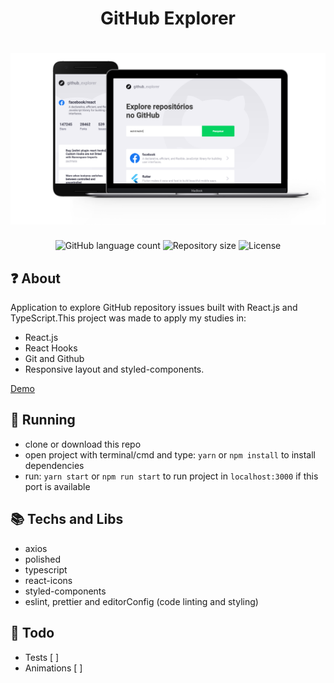 <h1 align="center">
  GitHub Explorer
</h1>

<h1 align="center">
  <img alt="GitHub Explorer Demo" src="./docs/githubExplorer.png">
</h1>

<p align="center">
  <img alt="GitHub language count" src="https://img.shields.io/github/languages/count/leon-carvalho/github-explorer?color=%2304D361">

  <img alt="Repository size" src="https://img.shields.io/github/repo-size/leon-carvalho/github-explorer">

  <img alt="License" src="https://img.shields.io/badge/license-MIT-brightgreen">
</p>

## :question: About

Application to explore GitHub repository issues built with React.js and TypeScript.This project was made to apply my studies in:
- React.js
- React Hooks
- Git and Github
- Responsive layout and styled-components.

[Demo](https://leon-carvalho.github.io/github-explorer/#/)

## :running: Running

- clone or download this repo
- open project with terminal/cmd and type: `yarn` or `npm install` to install dependencies
- run: `yarn start` or `npm run start` to run project in `localhost:3000` if this port is available

## :books: Techs and Libs

- axios
- polished
- typescript
- react-icons
- styled-components
- eslint, prettier and editorConfig (code linting and styling)

## :memo: Todo

- Tests [ ]
- Animations [ ]
